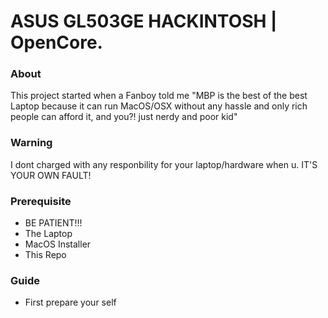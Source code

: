 # ASUS GL503GE HACKINTOSH | OpenCore.

### About
This project started when a Fanboy told me "MBP is the best of the best Laptop because it can run MacOS/OSX without any hassle and only rich people can afford it, and you?! just nerdy and poor kid"

### Warning
I dont charged with any responbility for your laptop/hardware when u. IT'S YOUR OWN FAULT!

### Prerequisite
- BE PATIENT!!!
- The Laptop
- MacOS Installer
- This Repo

### Guide
- First prepare your self